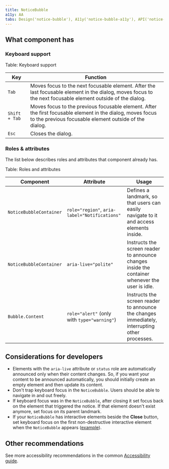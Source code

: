 ```yaml
---
title: NoticeBubble
a11y: AA
tabs: Design('notice-bubble'), A11y('notice-bubble-a11y'), API('notice-bubble-api'), Example('notice-bubble-code'), Changelog('notice-bubble-changelog')
---
```


## What component has

### Keyboard support

Table: Keyboard support

| Key           | Function                              |
| ------------- | ------------------------------------- |
| `Tab`         | Moves focus to the next focusable element. After the last focusable element in the dialog, moves focus to the next focusable element outside of the dialog. |
| `Shift + Tab` | Moves focus to the previous focusable element. After the first focusable element in the dialog, moves focus to the previous focusable element outside of the dialog. |
| `Esc`         | Closes the dialog. |

### Roles & attributes

The list below describes roles and attributes that component already has.

Table: Roles and attributes

| Component                 | Attribute                                     | Usage                                                                                                                                                                                                                               |
| ------------------------- | --------------------------------------------- | ----------------------------------------------------------------------------------------------------------------------------------------------------------------------------------------------------------------------------------- |
| `NoticeBubbleContainer`   | `role="region"`, `aria-label="Notifications"` | Defines a landmark, so that users can easily navigate to it and access elements inside. |
| `NoticeBubbleContainer`   | `aria-live="polite"`                          | Instructs the screen reader to announce changes inside the container whenever the user is idle. |
| `Bubble.Content`          | `role="alert"` (only with `type="warning"`)   | Instructs the screen reader to announce the changes immediately, interrupting other processes. |

## Considerations for developers

- Elements with the `aria-live` attribute or `status` role are automatically announced only when their content changes. So, if you want your content to be announced automatically, you should initially create an empty element and then update its content.
- Don't trap keyboard focus in the `NoticeBubble`. Users should be able to navigate in and out freely.
- If keyboard focus was in the `NoticeBubble`, after closing it set focus back on the element that triggered the notice. If that element doesn't exist anymore, set focus on its parent landmark.
- If your `NoticeBubble` has interactive elements beside the **Close** button, set keyboard focus on the first non-destructive interactive element when the `NoticeBubble` appears ([example](./notice-bubble-code.md#focus-management)).

## Other recommendations

See more accessibility recommendations in the common [Accessibility guide](/core-principles/a11y/a11y).
